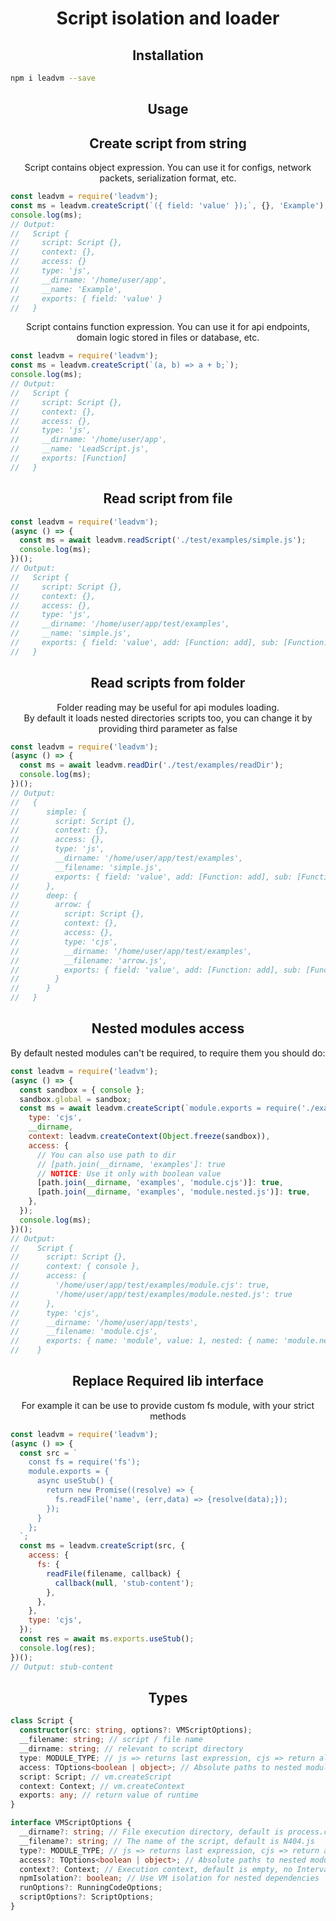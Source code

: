 <h1 align="center"> Script isolation and loader</h1>

<h2 align="center">Installation</h2>

```bash
npm i leadvm --save
```

<h2 align="center">Usage</h2>

<h2 align="center">Create script from string</h2>

<p align="center">
Script contains object expression. You can use it for configs, network packets,
serialization format, etc.
</p>

```js
const leadvm = require('leadvm');
const ms = leadvm.createScript(`({ field: 'value' });`, {}, 'Example');
console.log(ms);
// Output:
//   Script {
//     script: Script {},
//     context: {},
//     access: {}
//     type: 'js',
//     __dirname: '/home/user/app',
//     __name: 'Example',
//     exports: { field: 'value' }
//   }
```

<p align="center">
Script contains function expression. You can use it for api endpoints, domain
logic stored in files or database, etc.
</p>

```js
const leadvm = require('leadvm');
const ms = leadvm.createScript(`(a, b) => a + b;`);
console.log(ms);
// Output:
//   Script {
//     script: Script {},
//     context: {},
//     access: {},
//     type: 'js',
//     __dirname: '/home/user/app',
//     __name: 'LeadScript.js',
//     exports: [Function]
//   }
```

<h2 align="center">Read script from file</h2>

```js
const leadvm = require('leadvm');
(async () => {
  const ms = await leadvm.readScript('./test/examples/simple.js');
  console.log(ms);
})();
// Output:
//   Script {
//     script: Script {},
//     context: {},
//     access: {},
//     type: 'js',
//     __dirname: '/home/user/app/test/examples',
//     __name: 'simple.js',
//     exports: { field: 'value', add: [Function: add], sub: [Function: sub] }
//   }
```

<h2 align="center">Read scripts from folder</h2>

<p align="center">
Folder reading may be useful for api modules loading.<br/>
By default it loads nested directories scripts too, you can change it by providing third parameter as false
</p>

```js
const leadvm = require('leadvm');
(async () => {
  const ms = await leadvm.readDir('./test/examples/readDir');
  console.log(ms);
})();
// Output:
//   {
//      simple: {
//        script: Script {},
//        context: {},
//        access: {},
//        type: 'js',
//        __dirname: '/home/user/app/test/examples',
//        __filename: 'simple.js',
//        exports: { field: 'value', add: [Function: add], sub: [Function: sub] }
//      },
//      deep: {
//        arrow: {
//          script: Script {},
//          context: {},
//          access: {},
//          type: 'cjs',
//          __dirname: '/home/user/app/test/examples',
//          __filename: 'arrow.js',
//          exports: { field: 'value', add: [Function: add], sub: [Function: sub] }
//        }
//      }
//   }
```

<h2 align="center">Nested modules access</h2>

<p align="center">By default nested modules can't be required, to require them you should do:</p>

```js
const leadvm = require('leadvm');
(async () => {
  const sandbox = { console };
  sandbox.global = sandbox;
  const ms = await leadvm.createScript(`module.exports = require('./examples/module.cjs');`, {
    type: 'cjs',
    __dirname,
    context: leadvm.createContext(Object.freeze(sandbox)),
    access: {
      // You can also use path to dir
      // [path.join(__dirname, 'examples']: true
      // NOTICE: Use it only with boolean value
      [path.join(__dirname, 'examples', 'module.cjs')]: true,
      [path.join(__dirname, 'examples', 'module.nested.js')]: true,
    },
  });
  console.log(ms);
})();
// Output:
//    Script {
//      script: Script {},
//      context: { console },
//      access: {
//        '/home/user/app/test/examples/module.cjs': true,
//        '/home/user/app/test/examples/module.nested.js': true
//      },
//      type: 'cjs',
//      __dirname: '/home/user/app/tests',
//      __filename: 'module.cjs',
//      exports: { name: 'module', value: 1, nested: { name: 'module.nested', value: 2 } }
//    }
```

<h2 align="center">Replace Required lib interface</h2>

<p align="center">For example it can be use to provide custom fs module, with your strict methods</p>

```js
const leadvm = require('leadvm');
(async () => {
  const src = `
    const fs = require('fs');
    module.exports = {
      async useStub() {
        return new Promise((resolve) => {
          fs.readFile('name', (err,data) => {resolve(data);});
        });
      }
    };
  `;
  const ms = leadvm.createScript(src, {
    access: {
      fs: {
        readFile(filename, callback) {
          callback(null, 'stub-content');
        },
      },
    },
    type: 'cjs',
  });
  const res = await ms.exports.useStub();
  console.log(res);
})();
// Output: stub-content
```

<h2 align="center">Types</h2>

```ts
class Script {
  constructor(src: string, options?: VMScriptOptions);
  __filename: string; // script / file name
  __dirname: string; // relevant to script directory
  type: MODULE_TYPE; // js => returns last expression, cjs => return all that module.exports includes
  access: TOptions<boolean | object>; // Absolute paths to nested modules, or dependencies, require
  script: Script; // vm.createScript
  context: Context; // vm.createContext
  exports: any; // return value of runtime
}

interface VMScriptOptions {
  __dirname?: string; // File execution directory, default is process.cwd
  __filename?: string; // The name of the script, default is N404.js
  type?: MODULE_TYPE; // js => returns last expression, cjs => return all that module.exports includes
  access?: TOptions<boolean | object>; // Absolute paths to nested modules, or dependencies, require protection
  context?: Context; // Execution context, default is empty, no Intervals etc.
  npmIsolation?: boolean; // Use VM isolation for nested dependencies
  runOptions?: RunningCodeOptions;
  scriptOptions?: ScriptOptions;
}
```
